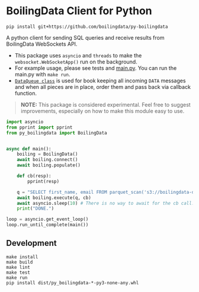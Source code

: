 # BoilingData Client for Python

```shell
pip install git+https://github.com/boilingdata/py-boilingdata
```

A python client for sending SQL queries and receive results from BoilingData WebSockets API.

- This package uses `asyncio` and `threads` to make the `websocket.WebSocketApp()` run on the background.
- For example usage, please see tests and [main.py](main.py). You can run the main.py with `make run`.
- [`DataQueue class`](py_boilingdata/data_queue.py) is used for book keeping all incoming `DATA` messages and when all pieces are in place, order them and pass back via callback function.

> **NOTE:** This package is considered experimental. Feel free to suggest improvements, especially on how to make this module easy to use.

```python
import asyncio
from pprint import pprint
from py_boilingdata import BoilingData


async def main():
    boiling = BoilingData()
    await boiling.connect()
    await boiling.populate()

    def cb(resp):
        pprint(resp)

    q = "SELECT first_name, email FROM parquet_scan('s3://boilingdata-demo/test.parquet') LIMIT 10"
    await boiling.execute(q, cb)
    await asyncio.sleep(10) # There is no way to await for the cb call..
    print("DONE.")

loop = asyncio.get_event_loop()
loop.run_until_complete(main())
```

## Development

```shell
make install
make build
make lint
make test
make run
pip install dist/py_boilingdata-*-py3-none-any.whl
```
